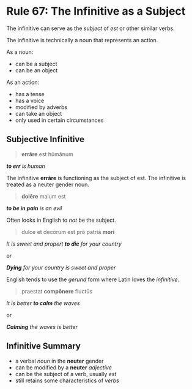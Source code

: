 # Rule 67: The Infinitive as a Subject

The infinitive can serve as the _subject_ of _est_ or other similar verbs.

The infinitive is technically a noun that represents an action.

As a noun:

- can be a subject
- can be an object

As an action:

- has a tense
- has a voice
- modified by adverbs
- can take an object
- only used in certain circumstances

## Subjective Infinitive

> **errāre** est hūmānum

_**to err** is human_

The infinitive **errāre** is functioning as the subject of est.  The infinitive is treated as a neuter gender noun. 

> **dolēre** malum est

_**to be in pain** is an evil_

Often looks in English to _not_ be the subject.

> dulce et decōrum est prō patriā **morī**

_It is sweet and propert **to die** for your country_

or

_**Dying** for your country is sweet and proper_

English tends to use the _gerund_ form where Latin loves the _infinitive_.  

> praestat **compōnere** fluctūs

_It is better **to calm** the waves_

or 

_**Calming** the waves is better_

## Infinitive Summary

- a verbal _noun_ in the **neuter** gender
- can be modified by a **neuter** _adjective_
- can be the subject of a verb, usually _est_
- still retains some characteristics of _verbs_